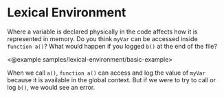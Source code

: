 # Lexical Environment

Where a variable is declared physically in the code affects how it is represented in memory. Do you think `myVar` can be accessed inside `function a()`? What would happen if you logged `b()` at the end of the file?

<@example samples/lexical-environment/basic-example>

When we call `a()`, `function a()` can access and log the value of `myVar` because it is available in the global context. But if we were to try to call or log `b()`, we would see an error. 